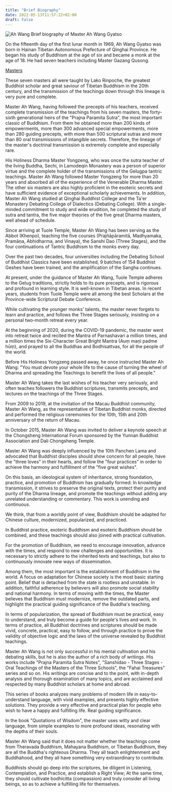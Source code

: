 ```yaml
---
title: "Brief Biography"
date: 2022-05-13T11:57:22+02:00
draft: false
---
```

![Ah Wang](/images/ahwang_laugh.png?width=20pc)
Brief biography of Master Ah Wang Gyatso

On the fifteenth day of the first lunar month in 1969, Ah Wang Gyatso was born in Hainan Tibetan Autonomous Prefecture of Qinghai Province. He began his study of Buddhism at the age of six and became a monk at the age of 18. He had seven teachers including Master Gazang Qusong.

[Masters](/masters/masters)

These seven masters all were taught by Lako Rinpoche, the greatest Buddhist scholar and great saviour of Tibetan Buddhism in the 20th century, and the transmission of the teachings down through this lineage is very pure and complete.

Master Ah Wang, having followed the precepts of his teachers, received complete transmission of the teachings from his seven masters, the forty-sixth generational heirs of the "Prajna Paramita Sutra", the most important classic of Buddhism. From them he obtained more than 200 kinds of empowerments, more than 300 advanced special empowerments, more than 280 guiding precepts, with more than 500 scriptural sutras and more than 80 oral transmissions of intangible secrets. Therefore, the lineage of the master's doctrinal transmission is extremely complete and especially rare.

His Holiness Dharma Master Yongzeng, who was once the sutra teacher of the living Buddha, Sechi, in Lamodeqin Monastery was a person of superior virtue and the complete holder of the transmissions of the Gelugpa tantric teachings. Master Ah Wang followed Master Yongzeng for more than 20 years and absorbed all of the experience of the Venerable Dharma Master. The other six masters are also highly proficient in the esoteric secrets and have sufficient evidence of exceptional scholarly achievements. 
In addition, Master Ah Wang studied at Qinghai Buddhist College and the Ta'er Monastery  Debating College of Dialectics (Debating College).
With a single-minded commitment to study and wide erudition, he completed the study of sutra and tantra, the five major theories of the five great Dharma masters, well ahead of schedule.

Since arriving at Tuole Temple, Master Ah Wang has been serving as the Abbot (Khenpo), teaching the five courses (Prajñāpāramitā, Madhyamaka, Pramāṇa, Abhidharma, and Vinaya), the Sanshi Dao (Three Stages), and the four continuations of Tantric Buddhism to the monks every day.

Over the past two decades, four universities including the Debating School of Buddhist Classics have been established, 9 batches of 154 Buddhist Geshes have been trained, and the amplification of the Sangha continues.

At present, under the guidance of Master Ah Wang, Tuole Temple adheres to the Gelug traditions, strictly holds to its pure precepts, and is rigorous and profound in learning style. It is well-known in Tibetan areas. In recent years, students from Tuole Temple were all among the best Scholars at the Province-wide Scriptural Debate Conference.

While cultivating the younger monks' talents, the master never forgets to learn and practice, and follows the Three Stages seriously, insisting on a personal two-month retreat every year.

At the beginning of 2020, during the COVID-19 pandemic, the master went into retreat twice and recited the Mantra of Parnashavari a million times, and a million times the Six-Character Great Bright Mantra (Auṃ maṇi padme hūṃ), and prayed to all the Buddhas and Bodhisattvas, for all the people of the world.

Before His Holiness Yongzeng passed away, he once instructed Master Ah Wang: "You must devote your whole life to the cause of turning the wheel of Dharma and spreading the Teachings to benefit the lives of all people."

Master Ah Wang takes the last wishes of his teacher very seriously, and often teaches followers the Buddhist scriptures, transmits precepts, and lectures on the teachings of the Three Stages.

From 2009 to 2019, at the invitation of the Macau Buddhist community, Master Ah Wang, as the representative of Tibetan Buddhist monks, directed and performed the religious ceremonies for the 10th, 15th and 20th anniversary of the return of Macau.

In October 2015, Master Ah Wang was invited to deliver a keynote speech at the Chongsheng International Forum sponsored by the Yunnan Buddhist Association and Dali Chongsheng Temple.

Master Ah Wang was deeply influenced by the 10th Panchen Lama and advocated that Buddhist disciples should show concern for all people, have the "three loves" in their hearts, and follow the "four practices" in order to achieve the harmony and fulfillment of the "five great wishes".

On this basis, an ideological system of inheritance, strong foundation, practice, and promotion of Buddhism has gradually formed: In knowledge transmission, it strives to preserve the original texts, protect their purity and purity of the Dharma lineage, and promote the teachings without adding any unrelated understanding or commentary. This work is unending and continuous.

We think, that from a worldly point of view, Buddhism should be adapted for Chinese culture, modernized, popularized, and practiced.

In Buddhist practice, exoteric Buddhism and esoteric Buddhism should be combined, and these teachings should also joined with practical cultivation.

For the promotion of Buddhism, we need to encourage innovation, advance with the times, and respond to new challenges and opportunities. It is necessary to strictly adhere to the inherited texts and teachings, but also to continuously innovate new ways of dissemination.

Among them, the most important is the establishment of Buddhism in the world. A focus on adaptation for Chinese society is the most basic starting point. Belief that is detached from the state is rootless and unstable. In addition, faithful adherence by believers will also promote social stability and national harmony. In terms of moving with the times, the Master believes that Buddhism must modernize, remove the outdated parts, and highlight the practical guiding significance of the Buddha's teaching.

In terms of popularization, the spread of Buddhism must be practical, easy to understand, and truly become a guide for people's lives and work. In terms of practice, all Buddhist doctrines and scriptures should be made vivid, concrete, practical, easy to follow, and through practice to prove the validity of objective logic and the laws of the universe revealed by Buddhist teachings.

Master Ah Wang is not only successful in his mental cultivation and his debating skills, but he is also the author of a rich body of writings. His works include "Prajna Paramita Sutra Notes", "Sanshidao - Three Stages - Oral Teachings of the Masters of the Three Schools", the "Fahai Treasures" series and so on. His writings are concise and to the point, with in-depth analysis and thorough examination of many topics, and are acclaimed and respected by many Buddhist scholars at home and abroad.

This series of books analyzes many problems of modern life in easy-to-understand language, with vivid examples, and presents highly effective solutions. They provide a very effective and practical plan for people who wish to have a happy and fulfilling life. Real guiding significance.

In the book "Quotations of Wisdom", the master uses witty and clear language, from simple examples to more profound ideas, resonating with the depths of their souls.

Master Ah Wang said that it does not matter whether the teachings come from Theravada Buddhism, Mahayana Buddhism, or Tibetan Buddhism, they are all the Buddha's righteous Dharma. They all teach enlightenment and Buddhahood, and they all have something very extraordinary to contribute.

Buddhists should go deep into the scriptures, be diligent in Listening, Contemplation, and Practice, and establish a Right View; At the same time, they should cultivate bodhicitta (compassion) and truly consider all living beings, so as to achieve a fulfilling life for themselves.



